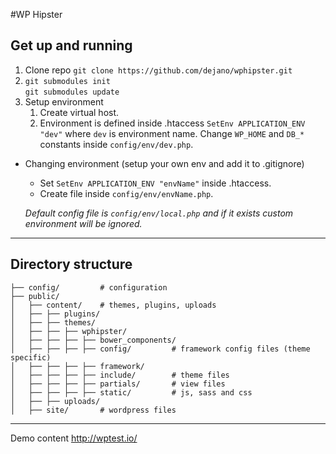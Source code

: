 #WP Hipster


## Get up and running
1. Clone repo `git clone https://github.com/dejano/wphipster.git`
2. `git submodules init`  
`git submodules update`
3. Setup environment
    1. Create virtual host.
    2. Environment is defined inside .htaccess `SetEnv APPLICATION_ENV "dev"` where `dev` is environment name. Change `WP_HOME` and `DB_*` constants inside `config/env/dev.php`.






*  Changing environment (setup your own env and add it to .gitignore)
	  * Set `SetEnv APPLICATION_ENV "envName"` inside .htaccess. 
	  * Create file inside `config/env/envName.php`.
    
    *Default config file is `config/env/local.php` and if it exists custom environment will be ignored.*
  
----------
    
## Directory structure

```
├── config/		    # configuration
├── public/
│   ├── content/	# themes, plugins, uploads
│   ├── ├── plugins/
│   ├── ├── themes/
│   ├── ├── ├── wphipster/
│   ├── ├── ├── ├── bower_components/
│   ├── ├── ├── ├── config/			# framework config files (theme specific)
│   ├── ├── ├── ├── framework/				
│   ├── ├── ├── ├── include/		# theme files
│   ├── ├── ├── ├── partials/		# view files
│   ├── ├── ├── ├── static/			# js, sass and css
│   ├── ├── uploads/
│   ├── site/		# wordpress files
```


----------
Demo content http://wptest.io/
